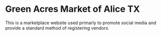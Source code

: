 # Green Acres Market of Alice TX

This is a marketplace website used primarly to promote social media and provide a standard method of registering vendors.
